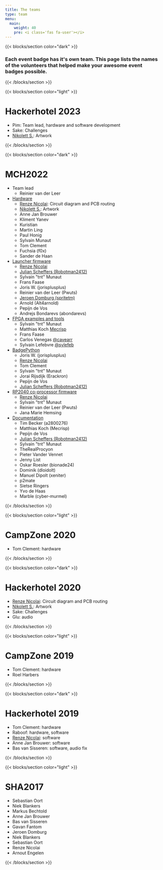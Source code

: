 ```yaml
---
title: The teams
type: team
menu:
  main:
    weight: 40
    pre: <i class='fas fa-user'></i>
---
```


<!-- Basic page header is handled by a layout! -->

{{< blocks/section color="dark" >}}

<h3>Each event badge has it's own team. This page lists the names of the volunteers that helped make your awesome event badges possible.</h3>

{{< /blocks/section >}}

{{< blocks/section color="light" >}}

# Hackerhotel 2023

 - Pim: Team lead, hardware and software development
 - Sake: Challenges
 - [Nikolett S.](https://ankhaneko.art): Artwork

 {{< /blocks/section >}}

 {{< blocks/section color="dark" >}}

# MCH2022

 - Team lead
    - Reinier van der Leer
 - [Hardware](https://github.com/badgeteam/mch2022-badge-hardware)
    - [Renze Nicolai](https://nicolaielectronics.nl): Circuit diagram and PCB routing
    - [Nikolett S.](https://ankhaneko.art): Artwork
    - Anne Jan Brouwer
    - Kliment Yanev
    - Kuristian
    - Martin Ling
    - Paul Honig
    - Sylvain Munaut
    - Tom Clement
    - Fuchsia (f0x)
    - Sander de Haan
 - [Launcher firmware](https://github.com/badgeteam/mch2022-firmware-esp32)
    - [Renze Nicolai](https://nicolaielectronics.nl)
    - [Julian Scheffers (Robotman2412)](https://robot.scheffers.net/)
    - Sylvain "tnt" Munaut
    - Frans Faase
    - Joris W. (jorisplusplus)
    - Reinier van der Leer (Pwuts)
    - [Jeroen Domburg (spritetm)](https://spritesmods.com)
    - Arnold (Alt4arnold)
    - Pepijn de Vos
    - Andrejs Bondarevs (abondarevs)
 - [FPGA examples and tools](https://github.com/badgeteam/mch2022-firmware-ice40)
    - Sylvain "tnt" Munaut
    - Matthias Koch [Mecrisp](http://mecrisp.sourceforge.net/)
    - Frans Faase
    - Carlos Venegas [@cavearr](https://twitter.com/cavearr)
    - Sylvain Lefebvre [@sylefeb](https://twitter.com/sylefeb)
 - [BadgePython](https://github.com/badgeteam/badgePython/)
    - Joris W. (jorisplusplus)
    - [Renze Nicolai](https://nicolaielectronics.nl)
    - Tom Clement
    - Sylvain "tnt" Munaut
    - Jorai Rijsdijk (Erackron)
    - Pepijn de Vos
    - [Julian Scheffers (Robotman2412)](https://robot.scheffers.net/)
 - [RP2040 co-processor firmware](https://github.com/badgeteam/mch2022-firmware-rp2040)
    - [Renze Nicolai](https://nicolaielectronics.nl)
    - Sylvain "tnt" Munaut
    - Reinier van der Leer (Pwuts)
    - Jana Marie Hemsing
 - [Documentation](https://github.com/badgeteam/website)
    - Tim Becker (a2800276)
    - Matthias Koch (Mecrisp)
    - Pepijn de Vos
    - [Julian Scheffers (Robotman2412)](https://robot.scheffers.net/)
    - Sylvain "tnt" Munaut
    - TheRealProcyon
    - Pieter Vander Vennet
    - Jenny List
    - Oskar Roesler (bionade24)
    - Dominik (dloidolt)
    - Manuel Dipolt (xeniter)
    - p2mate
    - Sietse Ringers
    - Yvo de Haas
    - Marble (cyber-murmel)

{{< /blocks/section >}}

{{< blocks/section color="light" >}}


# CampZone 2020

 - Tom Clement: hardware

{{< /blocks/section >}}

{{< blocks/section color="dark" >}}

# Hackerhotel 2020

 - [Renze Nicolai](https://nicolaielectronics.nl): Circuit diagram and PCB routing
 - [Nikolett S.](https://ankhaneko.art): Artwork
 - Sake: Challenges
 - Glu: audio

{{< /blocks/section >}}

{{< blocks/section color="light" >}}

# CampZone 2019

 - Tom Clement: hardware
 - Roel Harbers

{{< /blocks/section >}}

{{< blocks/section color="dark" >}}

# Hackerhotel 2019

 - Tom Clement: hardware
 - Raboof: hardware, software
 - [Renze Nicolai](https://nicolaielectronics.nl): software
 - Anne Jan Brouwer: software
 - Bas van Sisseren: software, audio fix

{{< /blocks/section >}}

{{< blocks/section color="light" >}}

# SHA2017

 - Sebastian Oort
 - Niek Blankers
 - Markus Bechtold
 - Anne Jan Brouwer
 - Bas van Sisseren
 - Gavan Fantom
 - Jeroen Domburg
 - Niek Blankers
 - Sebastian Oort
 - Renze Nicolai
 - Arnout Engelen

{{< /blocks/section >}}
